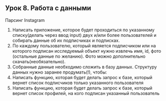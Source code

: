 ## Урок 8. Работа с данными

Парсинг Instagram
1) Написать приложение, которое будет проходиться по указанному списку(делать через ввод input) двух и/или более пользователей и собирать данные об их подписчиках и подписках.
2) По каждому пользователю, который является подписчиком или на которого подписан исследуемый объект нужно извлечь имя, id, фото (остальные данные по желанию). Фото можно дополнительно скачать(необязательно).
3) Собранные данные необходимо сложить в базу данных. Структуру данных нужно заранее продумать(!), чтобы:
4) Написать функцию, которая будет делать запрос к базе, который вернет список подписчиков только указанного пользователя
5) Написать функцию, которая будет делать запрос к базе, который вернет список профилей, на кого подписан указанный пользователь
